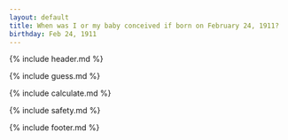```yaml
---
layout: default
title: When was I or my baby conceived if born on February 24, 1911?
birthday: Feb 24, 1911
---
```


{% include header.md %}

{% include guess.md %}

{% include calculate.md %}

{% include safety.md %}

{% include footer.md %}




